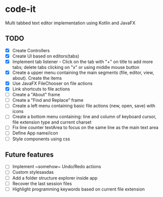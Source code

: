 # code-it

Multi tabbed text editor implementation using Kotlin and JavaFX

## TODO
 - [X] Create Controllers
 - [X] Create UI based on editors(tabs)
 - [X] Implement tab listener - Click on the tab with "+" on title to add more tabs; delete tabs clicking on "x" or using middle mouse button
 - [X] Create a upper menu containing the main segments (file, editor, view, about). Create the items
 - [X] Use JavaFX FileChooser on file actions
 - [X] Link shortcuts to file actions
 - [ ] Create a "About" frame
 - [ ] Create a "Find and Replace" frame
 - [ ] Create a left menu containing basic file actions (new, open, save) with icons
 - [ ] Create a bottom menu containing: line and column of keyboard cursor, file extension type and current charset
 - [ ] Fix line counter textArea to focus on the same line as the main text area
 - [ ] Define App name/icon
 - [ ] Style components using css

## Future features
 - [ ] Implement ~somehow~ Undo/Redo actions
 - [ ] Custom stylesasdas
 - [ ] Add a folder structure explorer inside app
 - [ ] Recover the last session files
 - [ ] Highlight programming keywords based on current file extension